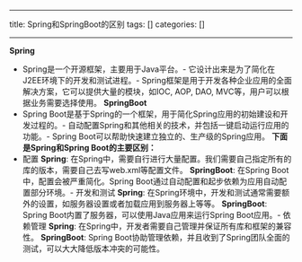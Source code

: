 
--- 
title:  Spring和SpringBoot的区别 
tags: []
categories: [] 

---
**Spring**
- Spring是一个开源框架，主要用于Java平台。- 它设计出来是为了简化在J2EE环境下的开发和测试进程。- Spring框架是用于开发各种企业应用的全面解决方案，它可以提供大量的模块，如IOC, AOP, DAO, MVC等，用户可以根据业务需要选择使用。
**SpringBoot**
- Spring Boot是基于Spring的一个框架，用于简化Spring应用的初始建设和开发过程的。- 自动配置Spring和其他相关的技术，并包括一键启动运行应用的功能。- Spring Boot可以帮助快速建立独立的、生产级的Spring应用。
**下面是Spring和Spring Boot的主要区别：**
- 配置 **Spring**: 在Spring中，需要自行进行大量配置。我们需要自己指定所有的库的版本，需要自己去写web.xml等配置文件。 **SpringBoot**: 在Spring Boot中，配置会被严重简化。Spring Boot通过自动配置和起步依赖为应用自动配置部分环境。- 开发和测试 **Spring**: 在Spring环境中，开发和测试通常需要额外的设置，如服务器设置或者加载应用到服务器上等等。 **SpringBoot**: Spring Boot内置了服务器，可以使用Java应用来运行Spring Boot应用。- 依赖管理 **Spring**: 在Spring中，开发者需要自己管理并保证所有库和框架的兼容性。 **SpringBoot**: Spring Boot协助管理依赖，并且收到了Spring团队全面的测试，可以大大降低版本冲突的可能性。